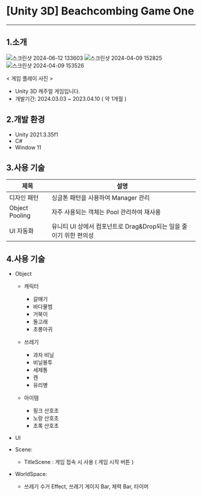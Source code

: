 # [Unity 3D] Beachcombing Game One
---


**1.소개**
---
![스크린샷 2024-06-12 133603](https://github.com/byeoungchankim/BeachcombingOne/assets/105476277/96fdf956-448f-48d6-a20e-81c4b570b013)
![스크린샷 2024-04-09 152825](https://github.com/byeoungchankim/BeachcombingOne/assets/105476277/34b7fa21-b82f-464e-b993-9194eb8109ed)
![스크린샷 2024-04-09 153526](https://github.com/byeoungchankim/BeachcombingOne/assets/105476277/7d19a0ce-43c5-4611-b964-b49cb7dcf67d)
                                       
< 게임 플레이 사진 >

* Unity 3D 캐주얼 게임입니다.
* 개발기간: 2024.03.03 ~ 2023.04.10 ( 약 1개월 )


**2.개발 환경**
---
* Unity 2021.3.35f1
* C#
* Window 11


**3.사용 기술**
---
|제목|설명|
|-----------|------------------------|
|디자인 패턴|싱글톤 패턴을 사용하여 Manager 관리|
|Object Pooling|자주 사용되는 객체는 Pool 관리하여 재사용|
|UI 자동화|유니티 UI 상에서 컴포넌트로 Drag&Drop되는 일을 줄이기 위한 편의성|

**4.사용 기술**
---
* Object
  * 캐릭터
     * 갈매기
     * 바다물범
     * 거북이
     * 돌고래
     * 초롱아귀
    
  * 쓰레기
    * 과자 비닐
    * 비닐봉투
    * 세제통
    * 캔
    * 유리병
   
  * 아이템
    * 핑크 산호초
    * 노랑 산호초
    * 초록 산호초
    
* UI
 * Scene:
   *  TitleScene : 게임 접속 시 사용
      ( 게임 시작 버튼 )
 * WorldSpace:
    * 쓰레기 수거 Effect, 쓰레기 게이지 Bar, 체력 Bar, 타이머

